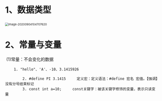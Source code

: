 # 1、数据类型

​					<img src="E:\Users\Rong MSI\Desktop\C++\笔记\数据类型\数据类型.png" alt="image-20200904104707620" style="zoom: 67%;" />

# 2、常量与变量

​	(1)常量：不会变化的数据

		1. "hello"、'A'、-10、3.1415926

     		2. #define PI 3.1415     定义宏：定义语法：#define 宏名 宏值。【强调】没有分号结束标记
     		3. const int a=10;     const关键字：被该关键字修饰的变量，表示只读变量